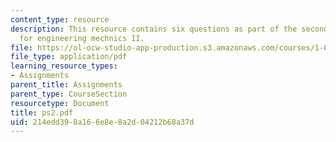 ```yaml
---
content_type: resource
description: This resource contains six questions as part of the second problem set
  for engineering mechnics II.
file: https://ol-ocw-studio-app-production.s3.amazonaws.com/courses/1-060-engineering-mechanics-ii-spring-2006/214edd398a166e8e8a2d04212b68a37d_ps2.pdf
file_type: application/pdf
learning_resource_types:
- Assignments
parent_title: Assignments
parent_type: CourseSection
resourcetype: Document
title: ps2.pdf
uid: 214edd39-8a16-6e8e-8a2d-04212b68a37d
---
```


